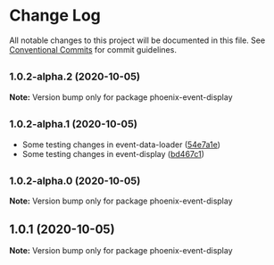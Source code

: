 # Change Log

All notable changes to this project will be documented in this file.
See [Conventional Commits](https://conventionalcommits.org) for commit guidelines.

## <small>1.0.2-alpha.2 (2020-10-05)</small>

**Note:** Version bump only for package phoenix-event-display





## <small>1.0.2-alpha.1 (2020-10-05)</small>

* Some testing changes in event-data-loader ([54e7a1e](https://github.com/HSF/phoenix/commit/54e7a1e))
* Some testing changes in event-display ([bd467c1](https://github.com/HSF/phoenix/commit/bd467c1))





## <small>1.0.2-alpha.0 (2020-10-05)</small>

**Note:** Version bump only for package phoenix-event-display





## 1.0.1 (2020-10-05)

**Note:** Version bump only for package phoenix-event-display
